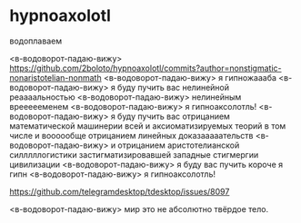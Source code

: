 # hypnoaxolotl

водоплаваем

<в-водоворот-падаю-вижу> https://github.com/2boloto/hypnoaxolotl/commits?author=nonstigmatic-nonaristotelian-nonmath
<в-водоворот-падаю-вижу> я гипножаааба
<в-водоворот-падаю-вижу> я буду пучить вас нелинейной реаааальностью
<в-водоворот-падаю-вижу> нелинейным вреееееменем
<в-водоворот-падаю-вижу> я гипноаксолотль!
<в-водоворот-падаю-вижу> я буду пучить вас отрицанием математической машинерии всей и аксиоматизируемых теорий в том числе и воооообще отрицанием линейных доказааааательств
<в-водоворот-падаю-вижу> и отрицанием аристотелианской силллллогистики застигматизировавшей западные стигмергии цивилизации
<в-водоворот-падаю-вижу> я буду вас пучить короче я гипн
<в-водоворот-падаю-вижу> я гипноаксолотль!

https://github.com/telegramdesktop/tdesktop/issues/8097

<в-водоворот-падаю-вижу> мир это не абсолютно твёрдое тело.
